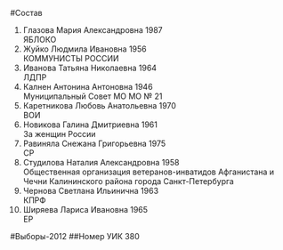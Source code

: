 #Состав
1. Глазова Мария Александровна 1987   
    ЯБЛОКО
2. Жуйко Людмила Ивановна 1956   
    КОММУНИСТЫ РОССИИ
3. Иванова Татьяна Николаевна 1964   
    ЛДПР
4. Калнен Антонина Антоновна 1946   
    Муниципальный Совет МО МО № 21
5. Каретникова Любовь Анатольевна 1970   
    ВОИ
6. Новикова Галина Дмитриевна 1961   
    За женщин России
7. Равиняла Снежана Григорьевна 1975   
    СР
8. Студилова Наталия Александровна 1958   
    Общественная организация ветеранов-инватидов Афганистана и Чечни Калининского района города Санкт-Петербурга
9. Чернова Светлана Ильинична 1963   
    КПРФ
10. Ширяева Лариса Ивановна 1965   
    ЕР

#Выборы-2012
##Номер УИК
380